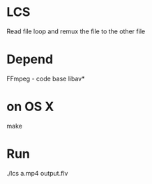# LCS
Read file loop and remux the file to the other file

# Depend
FFmpeg - code base libav*

# on OS X
make

# Run
./lcs a.mp4 output.flv
